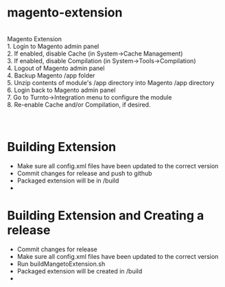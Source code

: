 # magento-extension<br />
<br />
Magento Extension<br />
1. Login to Magento admin panel<br />
2. If enabled, disable Cache (in System->Cache Management)<br />
3. If enabled, disable Compilation (in System->Tools->Compilation)<br />
4. Logout of Magento admin panel<br />
4. Backup Magento /app folder<br />
5. Unzip contents of module's /app directory into Magento /app directory<br />
6. Login back to Magento admin panel<br />
7. Go to Turnto->Integration menu to configure the module<br />
8. Re-enable Cache and/or Compilation, if desired.<br />
<br />
<br />
<h1>Building Extension</h1>
<ul>
  <li>Make sure all config.xml files have been updated to the correct version</li>
  <li>Commit changes for release and push to github</li>
  <li>Packaged extension will be in <PROJECT_DIRECTORY>/build<li>
</ul>
<h1>Building Extension and Creating a release</h1>
<ul>
  <li>Commit changes for release</li>
  <li>Make sure all config.xml files have been updated to the correct version</li>
  <li>Run buildMangetoExtension.sh <TAG_NAME></li>
  <li>Packaged extension will be created in <PROJECT_DIRECTORY>/build<li>
</ul>

